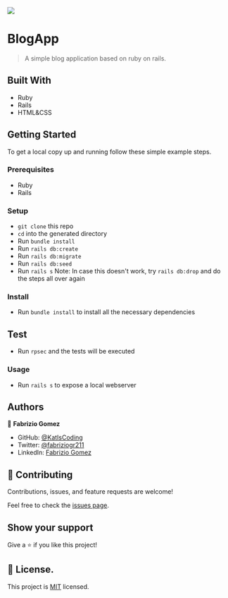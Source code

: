 ![](https://img.shields.io/badge/Microverse-blueviolet)

# BlogApp

> A simple blog application based on ruby on rails.


## Built With

- Ruby
- Rails
- HTML&CSS

## Getting Started

To get a local copy up and running follow these simple example steps.

### Prerequisites
- Ruby
- Rails

### Setup
- `git clone` this repo
- `cd` into the generated directory
- Run `bundle install`
- Run `rails db:create` 
- Run `rails db:migrate` 
- Run `rails db:seed` 
- Run `rails s` 
Note: In case this doesn't work, try `rails db:drop` and do the steps all over again

### Install
- Run `bundle install` to install all the necessary dependencies

## Test
- Run `rpsec` and the tests will be executed

### Usage
- Run `rails s` to expose a local webserver
## Authors

👤 **Fabrizio Gomez**

- GitHub: [@KatIsCoding](https://github.com/KatIsCoding)
- Twitter: [@fabriziogr211](https://twitter.com/fabriziogr211)
- LinkedIn: [Fabrizio Gomez](https://www.linkedin.com/in/fabrizio-gr/)

## 🤝 Contributing

Contributions, issues, and feature requests are welcome!

Feel free to check the [issues page](../../issues/).

## Show your support

Give a ⭐️ if you like this project!

## 📝 License.

This project is [MIT](./MIT.md) licensed.
